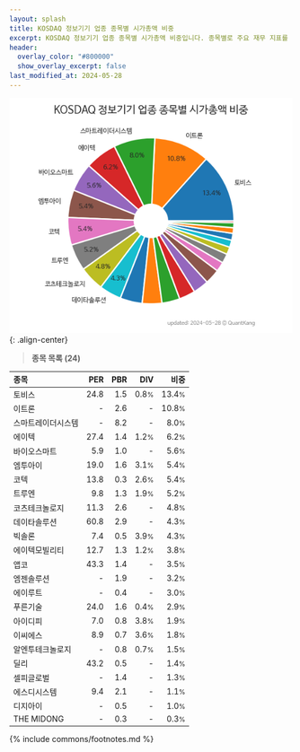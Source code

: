 ```yaml
---
layout: splash
title: KOSDAQ 정보기기 업종 종목별 시가총액 비중
excerpt: KOSDAQ 정보기기 업종 종목별 시가총액 비중입니다. 종목별로 주요 재무 지표를 함께 표시합니다.
header:
  overlay_color: "#800000"
  show_overlay_excerpt: false
last_modified_at: 2024-05-28
---
```



![KOSDAQ 정보기기 업종 종목별 시가총액 비중](/stats/sector/images/kosdaq_업종_정보기기_종목.png){: .align-center}


> **종목 목록 (24)**<a id="list"></a>

| **종목** | **PER** | **PBR** | **DIV** | **비중** |
| :------- | ------: | ------: | ------: | -------: |
| 토비스 | 24.8 | 1.5 | 0.8<small>%</small> | 13.4<small>%</small> |
| 이트론 | - | 2.6 | - | 10.8<small>%</small> |
| 스마트레이더시스템 | - | 8.2 | - | 8.0<small>%</small> |
| 에이텍 | 27.4 | 1.4 | 1.2<small>%</small> | 6.2<small>%</small> |
| 바이오스마트 | 5.9 | 1.0 | - | 5.6<small>%</small> |
| 엠투아이 | 19.0 | 1.6 | 3.1<small>%</small> | 5.4<small>%</small> |
| 코텍 | 13.8 | 0.3 | 2.6<small>%</small> | 5.4<small>%</small> |
| 트루엔 | 9.8 | 1.3 | 1.9<small>%</small> | 5.2<small>%</small> |
| 코츠테크놀로지 | 11.3 | 2.6 | - | 4.8<small>%</small> |
| 데이타솔루션 | 60.8 | 2.9 | - | 4.3<small>%</small> |
| 빅솔론 | 7.4 | 0.5 | 3.9<small>%</small> | 4.3<small>%</small> |
| 에이텍모빌리티 | 12.7 | 1.3 | 1.2<small>%</small> | 3.8<small>%</small> |
| 앱코 | 43.3 | 1.4 | - | 3.5<small>%</small> |
| 엠젠솔루션 | - | 1.9 | - | 3.2<small>%</small> |
| 에이루트 | - | 0.4 | - | 3.0<small>%</small> |
| 푸른기술 | 24.0 | 1.6 | 0.4<small>%</small> | 2.9<small>%</small> |
| 아이디피 | 7.0 | 0.8 | 3.8<small>%</small> | 1.9<small>%</small> |
| 이씨에스 | 8.9 | 0.7 | 3.6<small>%</small> | 1.8<small>%</small> |
| 알엔투테크놀로지 | - | 0.8 | 0.7<small>%</small> | 1.5<small>%</small> |
| 딜리 | 43.2 | 0.5 | - | 1.4<small>%</small> |
| 셀피글로벌 | - | 1.4 | - | 1.3<small>%</small> |
| 에스디시스템 | 9.4 | 2.1 | - | 1.1<small>%</small> |
| 디지아이 | - | 0.5 | - | 1.0<small>%</small> |
| THE MIDONG | - | 0.3 | - | 0.3<small>%</small> |

{% include commons/footnotes.md %}